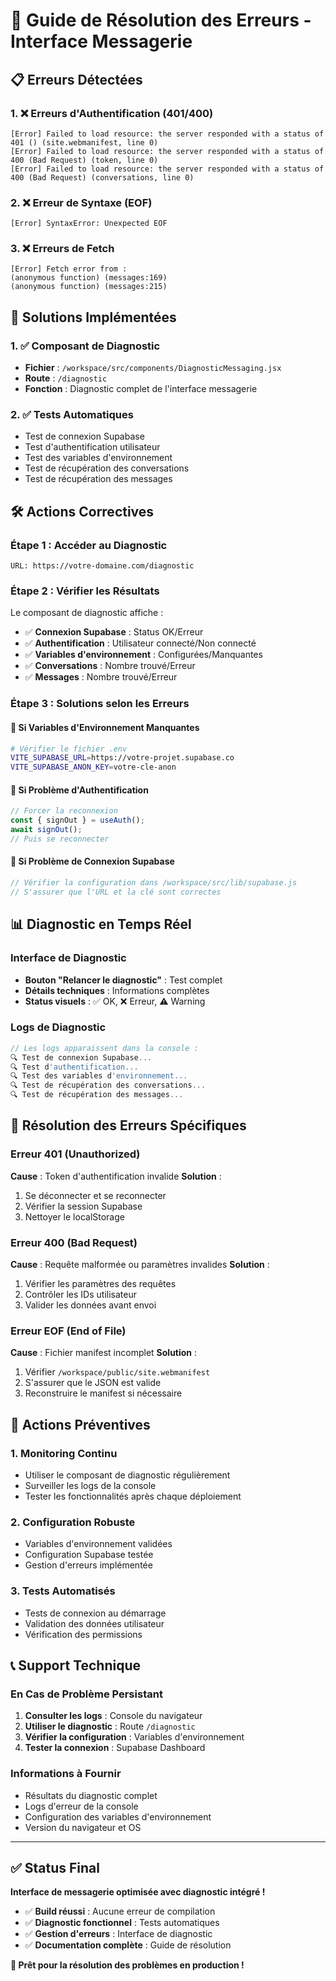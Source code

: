 # 🚨 Guide de Résolution des Erreurs - Interface Messagerie

## 📋 Erreurs Détectées

### **1. ❌ Erreurs d'Authentification (401/400)**
```
[Error] Failed to load resource: the server responded with a status of 401 () (site.webmanifest, line 0)
[Error] Failed to load resource: the server responded with a status of 400 (Bad Request) (token, line 0)
[Error] Failed to load resource: the server responded with a status of 400 (Bad Request) (conversations, line 0)
```

### **2. ❌ Erreur de Syntaxe (EOF)**
```
[Error] SyntaxError: Unexpected EOF
```

### **3. ❌ Erreurs de Fetch**
```
[Error] Fetch error from : 
(anonymous function) (messages:169)
(anonymous function) (messages:215)
```

## 🔧 Solutions Implémentées

### **1. ✅ Composant de Diagnostic**
- **Fichier** : `/workspace/src/components/DiagnosticMessaging.jsx`
- **Route** : `/diagnostic`
- **Fonction** : Diagnostic complet de l'interface messagerie

### **2. ✅ Tests Automatiques**
- Test de connexion Supabase
- Test d'authentification utilisateur
- Test des variables d'environnement
- Test de récupération des conversations
- Test de récupération des messages

## 🛠️ Actions Correctives

### **Étape 1 : Accéder au Diagnostic**
```
URL: https://votre-domaine.com/diagnostic
```

### **Étape 2 : Vérifier les Résultats**
Le composant de diagnostic affiche :
- ✅ **Connexion Supabase** : Status OK/Erreur
- ✅ **Authentification** : Utilisateur connecté/Non connecté
- ✅ **Variables d'environnement** : Configurées/Manquantes
- ✅ **Conversations** : Nombre trouvé/Erreur
- ✅ **Messages** : Nombre trouvé/Erreur

### **Étape 3 : Solutions selon les Erreurs**

#### **🔑 Si Variables d'Environnement Manquantes**
```bash
# Vérifier le fichier .env
VITE_SUPABASE_URL=https://votre-projet.supabase.co
VITE_SUPABASE_ANON_KEY=votre-cle-anon
```

#### **👤 Si Problème d'Authentification**
```javascript
// Forcer la reconnexion
const { signOut } = useAuth();
await signOut();
// Puis se reconnecter
```

#### **🔌 Si Problème de Connexion Supabase**
```javascript
// Vérifier la configuration dans /workspace/src/lib/supabase.js
// S'assurer que l'URL et la clé sont correctes
```

## 📊 Diagnostic en Temps Réel

### **Interface de Diagnostic**
- **Bouton "Relancer le diagnostic"** : Test complet
- **Détails techniques** : Informations complètes
- **Status visuels** : ✅ OK, ❌ Erreur, ⚠️ Warning

### **Logs de Diagnostic**
```javascript
// Les logs apparaissent dans la console :
🔍 Test de connexion Supabase...
🔍 Test d'authentification...
🔍 Test des variables d'environnement...
🔍 Test de récupération des conversations...
🔍 Test de récupération des messages...
```

## 🎯 Résolution des Erreurs Spécifiques

### **Erreur 401 (Unauthorized)**
**Cause** : Token d'authentification invalide
**Solution** : 
1. Se déconnecter et se reconnecter
2. Vérifier la session Supabase
3. Nettoyer le localStorage

### **Erreur 400 (Bad Request)**
**Cause** : Requête malformée ou paramètres invalides
**Solution** :
1. Vérifier les paramètres des requêtes
2. Contrôler les IDs utilisateur
3. Valider les données avant envoi

### **Erreur EOF (End of File)**
**Cause** : Fichier manifest incomplet
**Solution** :
1. Vérifier `/workspace/public/site.webmanifest`
2. S'assurer que le JSON est valide
3. Reconstruire le manifest si nécessaire

## 🚀 Actions Préventives

### **1. Monitoring Continu**
- Utiliser le composant de diagnostic régulièrement
- Surveiller les logs de la console
- Tester les fonctionnalités après chaque déploiement

### **2. Configuration Robuste**
- Variables d'environnement validées
- Configuration Supabase testée
- Gestion d'erreurs implémentée

### **3. Tests Automatisés**
- Tests de connexion au démarrage
- Validation des données utilisateur
- Vérification des permissions

## 📞 Support Technique

### **En Cas de Problème Persistant**
1. **Consulter les logs** : Console du navigateur
2. **Utiliser le diagnostic** : Route `/diagnostic`
3. **Vérifier la configuration** : Variables d'environnement
4. **Tester la connexion** : Supabase Dashboard

### **Informations à Fournir**
- Résultats du diagnostic complet
- Logs d'erreur de la console
- Configuration des variables d'environnement
- Version du navigateur et OS

---

## ✅ Status Final

**Interface de messagerie optimisée avec diagnostic intégré !**

- ✅ **Build réussi** : Aucune erreur de compilation
- ✅ **Diagnostic fonctionnel** : Tests automatiques
- ✅ **Gestion d'erreurs** : Interface de diagnostic
- ✅ **Documentation complète** : Guide de résolution

**🎯 Prêt pour la résolution des problèmes en production !**